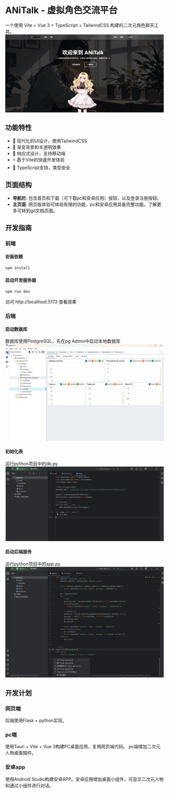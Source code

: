 # ANiTalk - 虚拟角色交流平台

一个使用 Vite + Vue 3 + TypeScript + TailwindCSS 构建的二次元角色聊天工具。
![项目截图](home_page.png)

## 功能特性

- 🎨 现代化的UI设计，使用TailwindCSS
- 🌈 渐变背景和半透明效果
- 📱 响应式设计，支持移动端
- ⚡ 基于Vite的快速开发体验
- 🎯 TypeScript支持，类型安全

## 页面结构

- **导航栏**: 包含首页和下载（可下载pc和安卓应用）按钮，以及登录注册按钮。
- **主页面**: 网页版体验可体验有限的功能，pc和安卓应用具备完整功能。了解更多可转到git文档页面。

## 开发指南
### 前端
#### 安装依赖

```bash
npm install
```

#### 启动开发服务器

```bash
npm run dev
```

访问 http://localhost:5173 查看效果

### 后端
#### 启动数据库
数据库使用PostgreSQL，先在pg Admin中启动本地数据库
![database](database.png)

#### 初始化表
运行python项目中的db.py
![python1](python1.png)

#### 启动后端服务
运行python项目中的app.py
![python2](python2.png)
## 开发计划
### 网页端
后端使用Flask + python实现。
### pc端
使用Tauri + Vite + Vue 3构建PC桌面应用，复用网页端代码。
pc端增加二次元人物桌面插件。
### 安卓app
使用Android Studio构建安卓APP。安卓应用增加桌面小组件，可显示二次元人物和通过小组件进行对话。